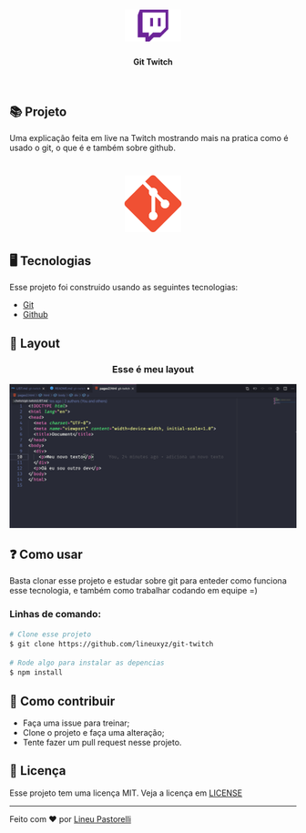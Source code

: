 <h1 align="center">
  <img alt="" width="100px" title="" src="./assets/logo.png" />
</h1>

<h4 align="center">
  Git Twitch
</h4>
<p align="center">
  <img alt="" title="" src="https://img.shields.io/github/repo-size/lineuxyz/git-twitch"/>

  <img alt="" title="" src="https://img.shields.io/github/stars/lineuxyz/git-twitch?style=social"/>

  <img alt="" title="" src="https://img.shields.io/github/last-commit/lineuxyz/git-twitch"/>

  <a href="https://www.linkedin.com/in/lineu-pastorelli-5165a7186">
    <img alt="" title="" src="https://img.shields.io/badge/Made%20by-Lineu-green"/>
  </a>
</p>

## 📚 Projeto 

Uma explicação feita em live na Twitch mostrando mais na pratica como é usado o git, o que é e também sobre github.

<h1 align="center"> 
  <img alt="" width="100px" title="" src="./assets/git.png"/>
</h1>

## 🖥 Tecnologias

Esse projeto foi construido usando as seguintes tecnologias:

* [Git](https://git-scm.com)
* [Github](https://www.github.com)

## 🔖 Layout

<p align="center">
  <h3 align="center">Esse é meu layout</h3>
  <img src="./assets/layout.png"/>
</p>

## ❓ Como usar

Basta clonar esse projeto e estudar sobre git para enteder como funciona esse tecnologia, e também como trabalhar codando em equipe =)

### Linhas de comando:

```bash
# Clone esse projeto
$ git clone https://github.com/lineuxyz/git-twitch

# Rode algo para instalar as depencias
$ npm install
```

## 🤔 Como contribuir

* Faça uma issue para treinar;
* Clone o projeto e faça uma alteração;
* Tente fazer um pull request nesse projeto.
  
## 📜 Licença

Esse projeto tem uma licença MIT. Veja a licença em [LICENSE](LICENSE.md)

---

Feito com ❤️ por [Lineu Pastorelli](https://www.linkedin.com/in/lineu-pastorelli-5165a7186)